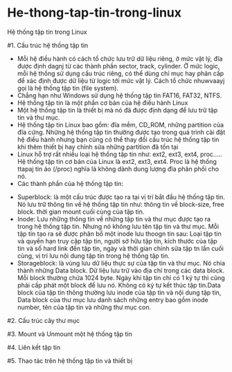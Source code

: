 # He-thong-tap-tin-trong-linux
Hệ thống tập tin trong Linux


#1. Cấu trúc hệ thống tập tin

- Mỗi hệ điều hành có cách tổ chức lưu trữ dữ liệu riêng, ở mức vật lý, đĩa được định dagnj từ các thành phần sector, track, cylinder. Ở mức logic, mỗi hệ thống sử dụng cấu trúc riêng, có thể dùng chỉ mục hay phân cấp để xác định được dữ liệu từ logic tới mức vật lý. Cách tổ chức nhuwvaayj gọi là hệ thống tập tin (file system).
- Chẳng hạn như Windows sử dụng hệ thống tập tin FAT16, FAT32, NTFS.
- Hệ thống tập tin là một phần cơ bản của hệ điều hành Linux
- Một hệ thống tập tin là thiết bị mà nó đã được định dạng để lưu trữ tập tin và thư mục.
- Hệ thống tập tin Linux bao gồm: đĩa mềm, CD_ROM, những partition của đĩa cứng. Những hệ thống tập tin thường được tạo trong quá trình cài đặt hệ điều hành nhưng bạn cũng có thể thay đổi cấu trúc hệ thống tập tin khi thêm thiết bị hay chỉnh sửa những partition đã tồn tại
- Linux hỗ trợ rất nhiều loại hệ thống tập tin như: ext2, ext3, ext4, proc..... Hệ thống tập tin cơ bản của Linux là ext2, ext3, ext4. Proc là hệ thống ttapaj tin ảo (/proc) nghĩa là không dành dung lượng đĩa phân phối cho nó.
- Các thành phần của hệ thống tập tin:
<ul>
<li>Superblock: là một cấu trúc được tạo ra tại vị trí bắt đầu hệ thống tập tin. Nó lưu trữ thông tin về hệ thống tập tin như: thông tin về block-size, free block. thời gian mount cuối cùng của tập tin.</li>
<li>Inode: Lưu những thông tin về những tập tin và thư mục được tạo ra trong hệ thống tập tin. Nhưng nó không lưu tên tập tin và thư mục. Mỗi tập tin tạo ra sẽ được phân bổ một inode lưu thoogn tin sau: Loại tập tin và quyền hạn truy cập tập tin, người sở hữu tập tin, kích thước của tập tin và số hard link đến tập tin, ngày và thời gian chỉnh sửa tập tn lần cuối cùng, vị trí lưu nội dung tập tin trong hệ thống tập tin.</li>
<li>Storageblock: là vùng lưu dữ liệu thực sự của tập tin và thư mục. Nó chia thành những Data block. Dữ liệu lưu trữ vào địa chỉ trong các data block. Mỗi block thường chứa 1024 byte. Ngày khi tập tin chỉ có 1 ký tự thì cũng phải cấp phát một block để lưu nó. Không có ký tự kết thúc tập tin.Data block của tập tin thông thường lưu inode của tập tin và nội dung tập tin, Data block của thư mục lưu danh sách những entry bao gồm inode number, tên của tập tin và những thư mục con.</li>

</ul>

#2. Cấu trúc cây thư mục

#3. Mount và Unmount một hệ thống tập tin

#4. Liên kết tập tin

#5. Thao tác trên hệ thống tập tin và thiết bị

